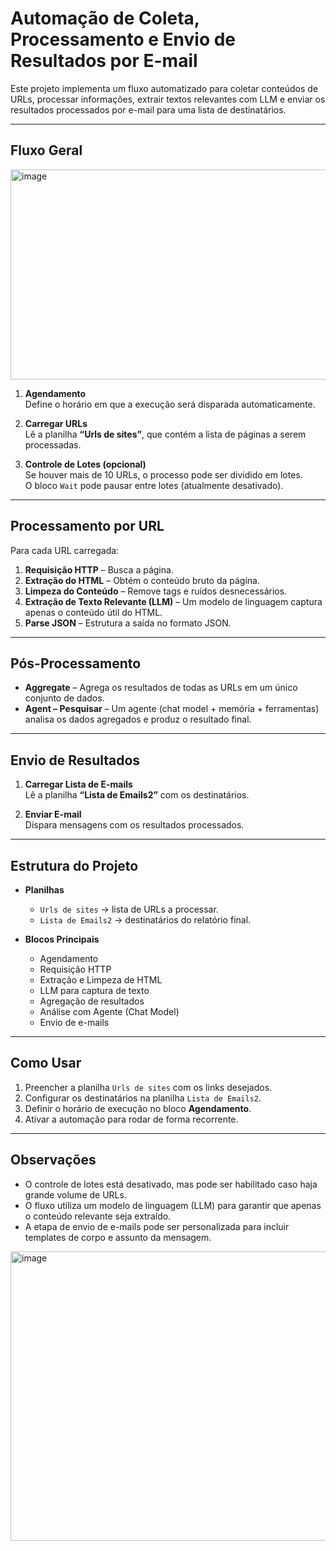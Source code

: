 # Automação de Coleta, Processamento e Envio de Resultados por E-mail

Este projeto implementa um fluxo automatizado para coletar conteúdos de URLs, processar informações, extrair textos relevantes com LLM e enviar os resultados processados por e-mail para uma lista de destinatários.

---

## Fluxo Geral
<img width="1793" height="336" alt="image" src="https://github.com/user-attachments/assets/1a38917e-a108-4d76-ab6d-15065513da7f" />

1. **Agendamento**  
   Define o horário em que a execução será disparada automaticamente.

2. **Carregar URLs**  
   Lê a planilha **“Urls de sites”**, que contém a lista de páginas a serem processadas.

3. **Controle de Lotes (opcional)**  
   Se houver mais de 10 URLs, o processo pode ser dividido em lotes.  
   O bloco `Wait` pode pausar entre lotes (atualmente desativado).

---

## Processamento por URL

Para cada URL carregada:

1. **Requisição HTTP** – Busca a página.  
2. **Extração do HTML** – Obtém o conteúdo bruto da página.  
3. **Limpeza do Conteúdo** – Remove tags e ruídos desnecessários.  
4. **Extração de Texto Relevante (LLM)** – Um modelo de linguagem captura apenas o conteúdo útil do HTML.  
5. **Parse JSON** – Estrutura a saída no formato JSON.

---

## Pós-Processamento

- **Aggregate** – Agrega os resultados de todas as URLs em um único conjunto de dados.  
- **Agent – Pesquisar** – Um agente (chat model + memória + ferramentas) analisa os dados agregados e produz o resultado final.  

---

## Envio de Resultados

1. **Carregar Lista de E-mails**  
   Lê a planilha **“Lista de Emails2”** com os destinatários.  

2. **Enviar E-mail**  
   Dispara mensagens com os resultados processados.  

---

## Estrutura do Projeto

- **Planilhas**  
  - `Urls de sites` → lista de URLs a processar.  
  - `Lista de Emails2` → destinatários do relatório final.  

- **Blocos Principais**  
  - Agendamento  
  - Requisição HTTP  
  - Extração e Limpeza de HTML  
  - LLM para captura de texto  
  - Agregação de resultados  
  - Análise com Agente (Chat Model)  
  - Envio de e-mails  

---

## Como Usar

1. Preencher a planilha `Urls de sites` com os links desejados.  
2. Configurar os destinatários na planilha `Lista de Emails2`.  
3. Definir o horário de execução no bloco **Agendamento**.  
4. Ativar a automação para rodar de forma recorrente.  

---

## Observações

- O controle de lotes está desativado, mas pode ser habilitado caso haja grande volume de URLs.
- O fluxo utiliza um modelo de linguagem (LLM) para garantir que apenas o conteúdo relevante seja extraído.  
- A etapa de envio de e-mails pode ser personalizada para incluir templates de corpo e assunto da mensagem.  

<img width="1776" height="463" alt="image" src="https://github.com/user-attachments/assets/da606bb4-d5d3-42d7-8494-eca8192f321c" />









